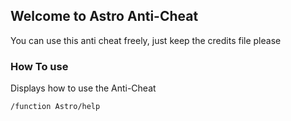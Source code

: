 ## Welcome to Astro Anti-Cheat 

You can use this anti cheat freely, just keep the credits file please


### How To use

Displays how to use the Anti-Cheat 

```markdown
/function Astro/help
```
